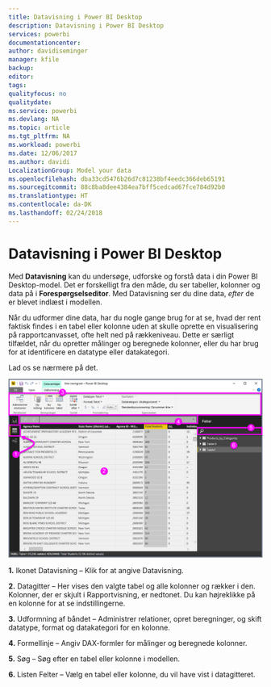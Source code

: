 ```yaml
---
title: Datavisning i Power BI Desktop
description: Datavisning i Power BI Desktop
services: powerbi
documentationcenter: 
author: davidiseminger
manager: kfile
backup: 
editor: 
tags: 
qualityfocus: no
qualitydate: 
ms.service: powerbi
ms.devlang: NA
ms.topic: article
ms.tgt_pltfrm: NA
ms.workload: powerbi
ms.date: 12/06/2017
ms.author: davidi
LocalizationGroup: Model your data
ms.openlocfilehash: dba33cd5476b26d7c81238bf4eedc366deb65191
ms.sourcegitcommit: 88c8ba8dee4384ea7bff5cedcad67fce784d92b0
ms.translationtype: HT
ms.contentlocale: da-DK
ms.lasthandoff: 02/24/2018
---
```

# <a name="data-view-in-power-bi-desktop"></a>Datavisning i Power BI Desktop
Med **Datavisning** kan du undersøge, udforske og forstå data i din Power BI Desktop-model. Det er forskelligt fra den måde, du ser tabeller, kolonner og data på i **Forespørgselseditor**. Med Datavisning ser du dine data, *efter* de er blevet indlæst i modellen.

Når du udformer dine data, har du nogle gange brug for at se, hvad der rent faktisk findes i en tabel eller kolonne uden at skulle oprette en visualisering på rapportcanvasset, ofte helt ned på rækkeniveau. Dette er særligt tilfældet, når du opretter målinger og beregnede kolonner, eller du har brug for at identificere en datatype eller datakategori.

Lad os se nærmere på det.

![](media/desktop-data-view/dataview_fullscreen.png)

**1.** Ikonet Datavisning – Klik for at angive Datavisning.

**2.** Datagitter – Her vises den valgte tabel og alle kolonner og rækker i den. Kolonner, der er skjult i Rapportvisning, er nedtonet. Du kan højreklikke på en kolonne for at se indstillingerne.

**3.** Udformning af båndet – Administrer relationer, opret beregninger, og skift datatype, format og datakategori for en kolonne.

**4.** Formellinje – Angiv DAX-formler for målinger og beregnede kolonner.

**5.** Søg – Søg efter en tabel eller kolonne i modellen.

**6.** Listen Felter – Vælg en tabel eller kolonne, du vil have vist i datagitteret.

